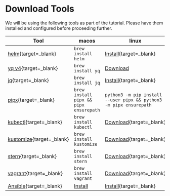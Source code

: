 # Download Tools

We will be using the following tools as part of the tutorial. Please have them installed and configured before proceeding further.

| Tool      | macos                          | linux | windows|
| ----------- | ----------- |  ----------- | ----------- |
|[helm](https://helm.sh){target=_blank}| `brew install helm`|[Install](https://helm.sh/docs/intro/install/){target=_blank}|`choco install kubernetes-helm`
|[yq v4](https://github.com/mikefarah/yq){target=_blank}|`brew install yq`|[Download](https://github.com/solo-io/gloo/releases/download/v1.8.10/glooctl-linux-amd64)|[Download](https://github.com/solo-io/gloo/releases/download/v1.8.10/glooctl-windows-amd64.exe)
|[jq](https://stedolan.github.io/jq/){target=_blank}|`brew install jq`|[Install](https://github.com/mikefarah/yq#linux-via-snap){target=_blank}|`choco install yq`
|[pipx](https://pypa.github.io/pipx/){target=_blank}|`brew install pipx && pipx ensurepath`|`python3 -m pip install --user pipx && python3 -m pipx ensurepath`|`python3 -m pip install --user pipx && python3 -m pipx ensurepath`
|[kubectl](https://kubectl.docs.kubernetes.io){target=_blank}|`brew install kubectl`|[Download](https://kubectl.docs.kubernetes.io/installation/kubectl/binaries/){target=_blank}|`choco install kubernetes-cli`
|[kustomize](https://kubectl.docs.kubernetes.io/installation/kustomize/){target=_blank}|`brew install kustomize`|[Download](https://kubectl.docs.kubernetes.io/installation/kustomize/binaries/){target=_blank}|`choco install kustomize`
|[stern](https://github.com/wercker/stern){target=_blank}|`brew install stern`|[Download](https://github.com/wercker/stern/releases/download/1.11.0/stern_linux_amd64){target=_blank}|[Download](https://github.com/wercker/stern/releases/download/1.11.0/stern_windows_amd64.exe){target=_blank}
|[vagrant](https://www.vagrantup.com/downloads){target=_blank}|`brew install vagrant`|[Download](https://www.vagrantup.com/downloads){target=_blank}|[Download](https://www.vagrantup.com/downloads){target=_blank}
|[Ansible](https://github.com/ansible/ansible){target=_blank}|[Install](https://docs.ansible.com/ansible/latest/installation_guide/intro_installation.html#installing-ansible-on-macos)|[Install](https://docs.ansible.com/ansible/latest/installation_guide/intro_installation.html#installing-ansible-on-specific-operating-systems){target=_blank}|N.A
